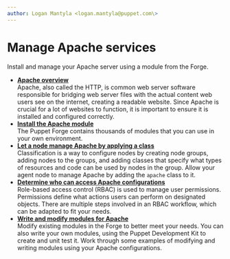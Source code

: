 ```yaml
---
author: Logan Mantyla <logan.mantyla@puppet.com\>
---
```


# Manage Apache services

Install and manage your Apache server using a module from the Forge.

-   **[Apache overview](apache_overview_pe.md#)**  
Apache, also called the HTTP, is common web server software responsible for bridging web server files with the actual content web users see on the internet, creating a readable website. Since Apache is crucial for a lot of websites to function, it is important to ensure it is installed and configured correctly.
-   **[Install the Apache module](install_forge_module.md#)**  
The Puppet Forge contains thousands of modules that you can use in your own environment.
-   **[Let a node manage Apache by applying a class](complete_basic_classification_workflow.md#)**  
Classification is a way to configure nodes by creating node groups, adding nodes to the groups, and adding classes that specify what types of resources and code can be used by nodes in the group. Allow your agent node to manage Apache by adding the `apache` class to it.
-   **[Determine who can access Apache configurations](complete_basic_rbac_workflow.md#)**  
Role-based access control \(RBAC\) is used to manage user permissions. Permissions define what actions users can perform on designated objects. There are multiple steps involved in an RBAC workflow, which can be adapted to fit your needs.
-   **[Write and modify modules for Apache](writing_modules_nix_getting_started_guide.md#)**  
Modify existing modules in the Forge to better meet your needs. You can also write your own modules, using the Puppet Development Kit to create and unit test it. Work through some examples of modifying and writing modules using your Apache configurations.

